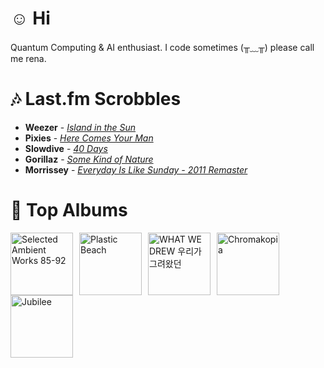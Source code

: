 # ☺︎ Hi



Quantum Computing & AI enthusiast. I code sometimes (╥﹏╥)
please call me rena. 

# 🎶 Last.fm Scrobbles

- **Weezer** - *[Island in the Sun](https://www.last.fm/music/Weezer/_/Island+in+the+Sun)*
- **Pixies** - *[Here Comes Your Man](https://www.last.fm/music/Pixies/_/Here+Comes+Your+Man)*
- **Slowdive** - *[40 Days](https://www.last.fm/music/Slowdive/_/40+Days)*
- **Gorillaz** - *[Some Kind of Nature](https://www.last.fm/music/Gorillaz/_/Some+Kind+of+Nature)*
- **Morrissey** - *[Everyday Is Like Sunday - 2011 Remaster](https://www.last.fm/music/Morrissey/_/Everyday+Is+Like+Sunday+-+2011+Remaster)*

# 📀 Top Albums

<a href='https://www.last.fm/music/Aphex+Twin/Selected+Ambient+Works+85-92'><img src='https://lastfm.freetls.fastly.net/i/u/300x300/be18330817e87c2230f40bec80632aa5.jpg' alt='Selected Ambient Works 85-92' title='Aphex Twin - Selected Ambient Works 85-92' width='100' style='margin-right: 10px;'></a><a href='https://www.last.fm/music/Gorillaz/Plastic+Beach'><img src='https://lastfm.freetls.fastly.net/i/u/300x300/ce6e2af584a5480b85b79371b219a92e.png' alt='Plastic Beach' title='Gorillaz - Plastic Beach' width='100' style='margin-right: 10px;'></a><a href='https://www.last.fm/music/Yaeji/WHAT+WE+DREW+%EC%9A%B0%EB%A6%AC%EA%B0%80+%EA%B7%B8%EB%A0%A4%EC%99%94%EB%8D%98'><img src='https://lastfm.freetls.fastly.net/i/u/300x300/3c1cec4e104fcb4e4dfc141b13a1f505.jpg' alt='WHAT WE DREW 우리가 그려왔던' title='Yaeji - WHAT WE DREW 우리가 그려왔던' width='100' style='margin-right: 10px;'></a><a href='https://www.last.fm/music/Tyler,+the+Creator/Chromakopia'><img src='https://lastfm.freetls.fastly.net/i/u/300x300/8c0b389bb4cbf522bc5a2b58e15b6620.jpg' alt='Chromakopia' title='Tyler, the Creator - Chromakopia' width='100' style='margin-right: 10px;'></a><a href='https://www.last.fm/music/Japanese+Breakfast/Jubilee'><img src='https://lastfm.freetls.fastly.net/i/u/300x300/5d93403fbc951b7d31fa80ff826b5180.jpg' alt='Jubilee' title='Japanese Breakfast - Jubilee' width='100' style='margin-right: 10px;'></a>